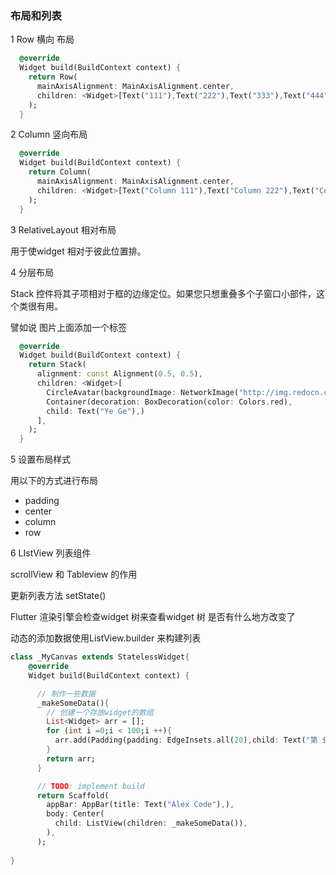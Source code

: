 ### 布局和列表

1 Row 横向 布局

```dart
  @override
  Widget build(BuildContext context) {
    return Row(
      mainAxisAlignment: MainAxisAlignment.center,
      children: <Widget>[Text("111"),Text("222"),Text("333"),Text("444"),],
    );
  }
```





2 Column  竖向布局

```dart
  @override
  Widget build(BuildContext context) {
    return Column(
      mainAxisAlignment: MainAxisAlignment.center,
      children: <Widget>[Text("Column 111"),Text("Column 222"),Text("Column 333"),Text("Column 444"),],
    );
  }
```



3 RelativeLayout  相对布局

用于使widget 相对于彼此位置排。





4 分层布局 

Stack 控件将其子项相对于框的边缘定位。如果您只想重叠多个子窗口小部件，这个类很有用。

譬如说 图片上面添加一个标签

```dart
  @override
  Widget build(BuildContext context) {
    return Stack(
      alignment: const Alignment(0.5, 0.5),
      children: <Widget>[
        CircleAvatar(backgroundImage: NetworkImage("http://img.redocn.com/sheying/20150213/mulanweichangcaoyuanfengjing_3951976.jpg"),),            
        Container(decoration: BoxDecoration(color: Colors.red),
        child: Text("Ye Ge"),)    
      ],
    );
  }
```



5 设置布局样式

用以下的方式进行布局

* padding 
* center
* column
* row 



6 LIstView 列表组件

scrollView 和 Tableview 的作用



更新列表方法  setState()

Flutter 渲染引擎会检查widget 树来查看widget 树 是否有什么地方改变了

动态的添加数据使用ListView.builder 来构建列表

```dart
class _MyCanvas extends StatelessWidget{
    @override
    Widget build(BuildContext context) {

      // 制作一些数据
      _makeSomeData(){
        // 创建一个存放widget的数组
        List<Widget> arr = [];
        for (int i =0;i < 100;i ++){
          arr.add(Padding(padding: EdgeInsets.all(20),child: Text("第 $i 行"),));
        }     
        return arr;
      }

      // TODO: implement build
      return Scaffold(
        appBar: AppBar(title: Text("Alex Code"),),
        body: Center(
          child: ListView(children: _makeSomeData()),          
        ),
      );
        
}
```





